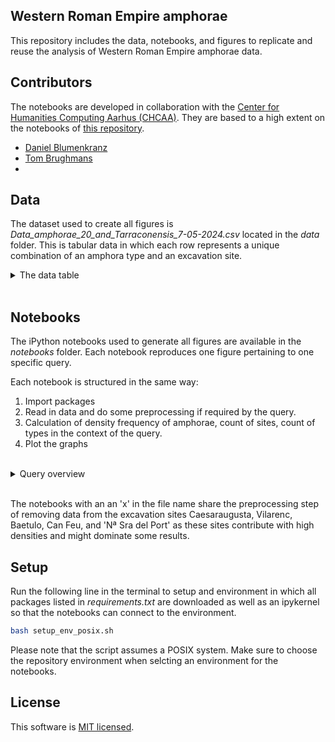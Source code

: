 ## Western Roman Empire amphorae
This repository includes the data, notebooks, and figures to replicate and reuse the analysis of Western Roman Empire amphorae data.

## Contributors
The notebooks are developed in collaboration with the [Center for Humanities Computing Aarhus (CHCAA)](https://chc.au.dk/). They are based to a high extent on the notebooks of [this repository](https://github.com/Tom-Brughmans/RAAD?tab=readme-ov-file).

* [Daniel Blumenkranz](https://github.com/daniblu)
* [Tom Brughmans](https://pure.au.dk/portal/en/persons/t.b%40cas.au.dk)
*

## Data
The dataset used to create all figures is _Data\_amphorae\_20\_and\_Tarraconensis\_7-05-2024.csv_ located in the _data_ folder. This is tabular data in which each row represents a unique combination of an amphora type and an excavation site. 
<br /> 

<details>
  <summary>  The data table </summary>

|**Field Name**                |      **Type / Description**                                                                    |
| ---------------------------- | ---------------------------------------------------------------------------------------------- |
|'site_h1'	                   |   string / An excavation site                                                                  |
|'amphora_type'                |   string / A unique amphora type identifier                                                    |
|'latitude'               	   |   float / Latitiude of the excavation site                                                     |
|'longitude'	               |   float / Longitude of the excavation site                                                     |
|'Atlant/Mediterr'	           |   string / An indicator of whether the site is connected to the Atlantic or the Mediterranean  |
|'Modern country'	           |   string / Modern national location of sites                                                   |
|'Early Imperial province'	   |   string / Roman provincial location of sites                                                  |
|'frequency_density' 	       |   float / A density (cg/m^2) of ceramic mass found at the excavation site                      |
|'contents'                    |   string / A product carried in an amphora                                                     |
|'origin_h1_province'          |   string / A province where an amphora was produced                                            |
|'origin_h2_region'            |   string / A region where an amphora was produced                                              |
|'Lower_date_type'	           |   integer / A production start date of an amphora                                              |
|'Upper_date_type'             |   integer / A production end date of an amphora                                                |

</details>

<br /> 

## Notebooks
The iPython notebooks used to generate all figures are available in the _notebooks_ folder. Each notebook reproduces one figure pertaining to one specific query. 

Each notebook is structured in the same way:

1. Import packages
2. Read in data and do some preprocessing if required by the query.
3. Calculation of density frequency of amphorae, count of sites, count of types in the context of the query.
4. Plot the graphs
<br /> 

<details>
  <summary>  Query overview </summary>

* Q1: All data
* Q2: Western provinces versus easter provinces. West includes Italy, Baetica, Narbonense, Lyonese, Tarraconensis, and Africa. East includes Syria et Palestine and Lycia et Pamphilia.
* Q3: Western regions verus eastern regions. West includes Campania, Laietania, Venetia et Histria, Coast Cadiz, Guadalquivir, Narbonense, Lyonese, Tarraconensis, and Africa. East includes Kos, Palestine, and Rhodes.
* Q4: By amphora contents.
* Q4ES: By amphora contents for Spanish sites only.
* Q4FR: By amphora contents for French sites only.
* Q4UK: By amphora contents for British sites only.
* Q5: By modern country.
* Q6: By province.
* Q7: By region.
* Q8: By province for wine amphorae only.
* Q9: By region for wine amphorae only.
* Q10: As Q9 but regions are grouped into high quality (includes Rhodes, Campania, Kos), and low quality (includes Tarraconensis, Laietania, Narbonense, Lyonense, Guadalquivir).
* Q11: Atlantic sites versus Mediterranean sites.
* Q12: By province for Atlantic sites only.
* Q13: By province for Mediterranean sites only.
* Q14: By region for Atlantic sites only.
* Q15: By region for Mediterranean sites only.
* Q16: By early Imperial province.

</details>

<br />

The notebooks with an an 'x' in the file name share the preprocessing step of removing data from the excavation sites Caesaraugusta, Vilarenc, Baetulo, Can Feu, and 'Nª Sra del Port' as these sites contribute with high densities and might dominate some results.

## Setup
Run the following line in the terminal to setup and environment in which all packages listed in _requirements.txt_ are downloaded as well as an ipykernel so that the notebooks can connect to the environment.
```bash
bash setup_env_posix.sh
```
Please note that the script assumes a POSIX system. Make sure to choose the repository environment when selcting an environment for the notebooks.

## License
This software is [MIT licensed](./LICENSE.txt).